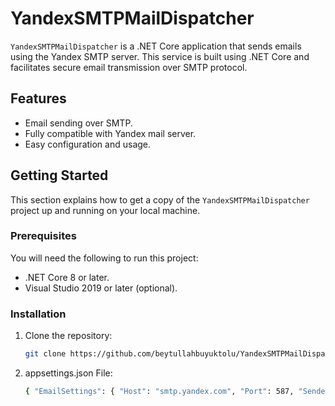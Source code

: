 # YandexSMTPMailDispatcher
`YandexSMTPMailDispatcher` is a .NET Core application that sends emails using the Yandex SMTP server. This service is built using .NET Core and facilitates secure email transmission over SMTP protocol.

## Features
- Email sending over SMTP.
- Fully compatible with Yandex mail server.
- Easy configuration and usage.

## Getting Started
This section explains how to get a copy of the `YandexSMTPMailDispatcher` project up and running on your local machine.

### Prerequisites
You will need the following to run this project:
- .NET Core 8 or later.
- Visual Studio 2019 or later (optional).

### Installation

1. Clone the repository:
   ```bash
   git clone https://github.com/beytullahbuyuktolu/YandexSMTPMailDispatcher.git
2. appsettings.json File:
   ```bash
   { "EmailSettings": { "Host": "smtp.yandex.com", "Port": 587, "SenderName": "Sender Name", "Username": "email@yourdomain.com", "Password": "password", "EnableSSL": true } }
